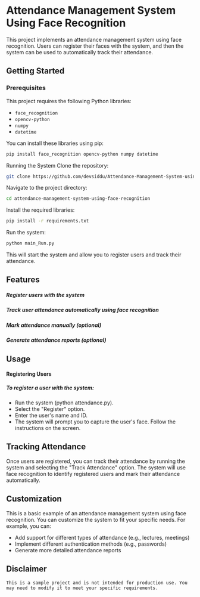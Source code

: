 # Attendance Management System Using Face Recognition

This project implements an attendance management system using face recognition. Users can register their faces with the system, and then the system can be used to automatically track their attendance.

## Getting Started

### Prerequisites

This project requires the following Python libraries:

* `face_recognition`
* `opencv-python`
* `numpy`
* `datetime`

You can install these libraries using pip:

```bash
pip install face_recognition opencv-python numpy datetime
```
Running the System
Clone the repository:
```bash
git clone https://github.com/devsiddu/Attendance-Management-System-using-Face-Recognition.git
```
Navigate to the project directory:
```bash
cd attendance-management-system-using-face-recognition
```
Install the required libraries:
```bash
pip install -r requirements.txt
```
Run the system:
```bash
python main_Run.py
```
This will start the system and allow you to register users and track their attendance.

## Features
##### Register users with the system
##### Track user attendance automatically using face recognition
##### Mark attendance manually (optional)
##### Generate attendance reports (optional)

## Usage
#### Registering Users
##### To register a user with the system:

* Run the system (python attendance.py).
* Select the "Register" option.
* Enter the user's name and ID.
* The system will prompt you to capture the user's face. Follow the instructions on the screen.
## Tracking Attendance
Once users are registered, you can track their attendance by running the system and selecting the "Track Attendance" option. The system will use face recognition to identify registered users and mark their attendance automatically.

## Customization
This is a basic example of an attendance management system using face recognition. You can customize the system to fit your specific needs. For example, you can:

* Add support for different types of attendance (e.g., lectures, meetings)
* Implement different authentication methods (e.g., passwords)
* Generate more detailed attendance reports
## Disclaimer
```
This is a sample project and is not intended for production use. You may need to modify it to meet your specific requirements.
```
